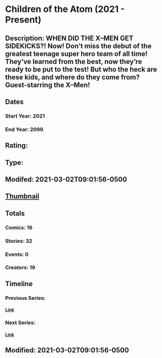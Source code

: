 # Children of the Atom (2021 - Present)
## Description: WHEN DID THE X–MEN GET SIDEKICKS?! Now! Don’t miss the debut of the greatest teenage super hero team of all time! They’ve learned from the best, now they’re ready to be put to the test! But who the heck are these kids, and where do they come from? Guest-starring the X–Men! 
## Dates
### Start Year: 2021
### End Year: 2099
## Rating: 
## Type: 
## Modifed: 2021-03-02T09:01:56-0500
## [Thumbnail](http://i.annihil.us/u/prod/marvel/i/mg/2/f0/603d2348d09c0.jpg)
## Totals
### Comics: 16
### Stories: 32
### Events: 0
### Creators: 19
## Timeline
### Previous Series: 
#### [Link]()
### Next Series: 
#### [Link]()
## Modified: 2021-03-02T09:01:56-0500